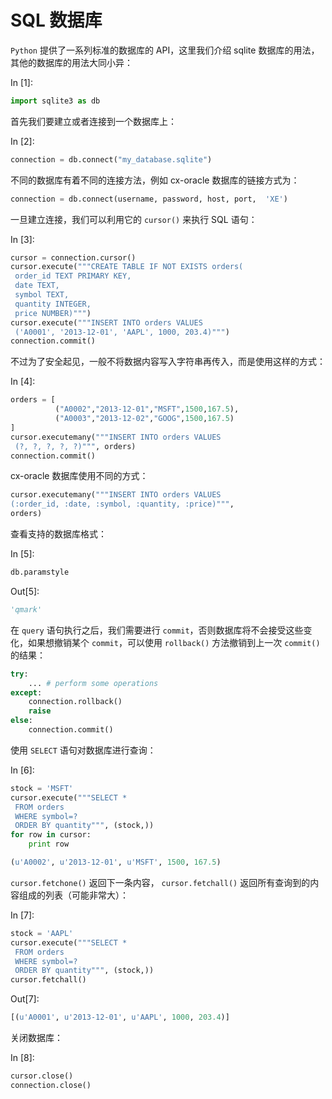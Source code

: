 # SQL 数据库

`Python` 提供了一系列标准的数据库的 API，这里我们介绍 sqlite 数据库的用法，其他的数据库的用法大同小异：

In [1]:

```py
import sqlite3 as db

```

首先我们要建立或者连接到一个数据库上：

In [2]:

```py
connection = db.connect("my_database.sqlite")

```

不同的数据库有着不同的连接方法，例如 cx-oracle 数据库的链接方式为：

```py
connection = db.connect(username, password, host, port,  'XE') 
```

一旦建立连接，我们可以利用它的 `cursor()` 来执行 SQL 语句：

In [3]:

```py
cursor = connection.cursor()
cursor.execute("""CREATE TABLE IF NOT EXISTS orders(
 order_id TEXT PRIMARY KEY,
 date TEXT,
 symbol TEXT,
 quantity INTEGER,
 price NUMBER)""")
cursor.execute("""INSERT INTO orders VALUES
 ('A0001', '2013-12-01', 'AAPL', 1000, 203.4)""")
connection.commit()

```

不过为了安全起见，一般不将数据内容写入字符串再传入，而是使用这样的方式：

In [4]:

```py
orders = [
          ("A0002","2013-12-01","MSFT",1500,167.5),
          ("A0003","2013-12-02","GOOG",1500,167.5)
]
cursor.executemany("""INSERT INTO orders VALUES
 (?, ?, ?, ?, ?)""", orders)
connection.commit()

```

cx-oracle 数据库使用不同的方式：

```py
cursor.executemany("""INSERT INTO orders VALUES
(:order_id, :date, :symbol, :quantity, :price)""",
orders) 
```

查看支持的数据库格式：

In [5]:

```py
db.paramstyle

```

Out[5]:

```py
'qmark'
```

在 `query` 语句执行之后，我们需要进行 `commit`，否则数据库将不会接受这些变化，如果想撤销某个 `commit`，可以使用 `rollback()` 方法撤销到上一次 `commit()` 的结果：

```py
try:
    ... # perform some operations
except:
    connection.rollback()
    raise
else:
    connection.commit() 
```

使用 `SELECT` 语句对数据库进行查询：

In [6]:

```py
stock = 'MSFT'
cursor.execute("""SELECT *
 FROM orders
 WHERE symbol=?
 ORDER BY quantity""", (stock,))
for row in cursor:
    print row

```

```py
(u'A0002', u'2013-12-01', u'MSFT', 1500, 167.5)

```

`cursor.fetchone()` 返回下一条内容， `cursor.fetchall()` 返回所有查询到的内容组成的列表（可能非常大）：

In [7]:

```py
stock = 'AAPL'
cursor.execute("""SELECT *
 FROM orders
 WHERE symbol=?
 ORDER BY quantity""", (stock,))
cursor.fetchall()

```

Out[7]:

```py
[(u'A0001', u'2013-12-01', u'AAPL', 1000, 203.4)]
```

关闭数据库：

In [8]:

```py
cursor.close()
connection.close()

```